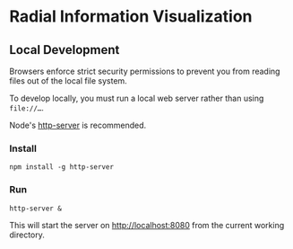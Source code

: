 # Radial Information Visualization

## Local Development

Browsers enforce strict security permissions to prevent you from reading files out of the local file system.

To develop locally, you must run a local web server rather than using `file://…`.

Node's [http-server](https://www.npmjs.com/package/http-server) is recommended.

### Install

`npm install -g http-server`

### Run

`http-server &` 

This will start the server on [http://localhost:8080](http://localhost:8080/) from the current working directory.
